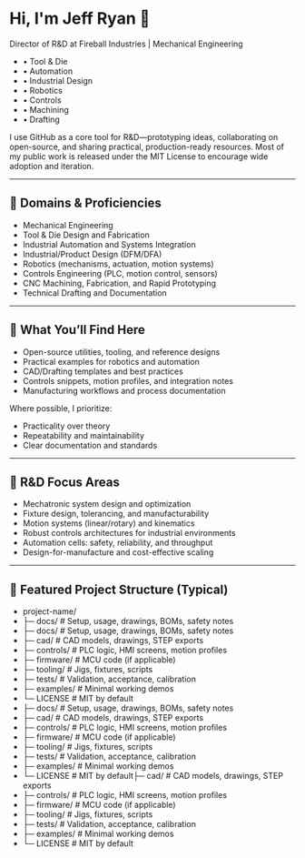 # Hi, I'm Jeff Ryan 👋

Director of R&D at Fireball Industries | Mechanical Engineering 
- • Tool & Die 
- • Automation 
- • Industrial Design 
- • Robotics 
- • Controls 
- • Machining 
- • Drafting

I use GitHub as a core tool for R&D—prototyping ideas, collaborating on open-source, and sharing practical, production-ready resources. Most of my public work is released under the MIT License to encourage wide adoption and iteration.

---

## 🔧 Domains & Proficiencies

- Mechanical Engineering
- Tool & Die Design and Fabrication
- Industrial Automation and Systems Integration
- Industrial/Product Design (DFM/DFA)
- Robotics (mechanisms, actuation, motion systems)
- Controls Engineering (PLC, motion control, sensors)
- CNC Machining, Fabrication, and Rapid Prototyping
- Technical Drafting and Documentation

---

## 🧪 What You’ll Find Here

- Open-source utilities, tooling, and reference designs
- Practical examples for robotics and automation
- CAD/Drafting templates and best practices
- Controls snippets, motion profiles, and integration notes
- Manufacturing workflows and process documentation

Where possible, I prioritize:
- Practicality over theory
- Repeatability and maintainability
- Clear documentation and standards

---

## 🔬 R&D Focus Areas

- Mechatronic system design and optimization
- Fixture design, tolerancing, and manufacturability
- Motion systems (linear/rotary) and kinematics
- Robust controls architectures for industrial environments
- Automation cells: safety, reliability, and throughput
- Design-for-manufacture and cost-effective scaling

---

## 📂 Featured Project Structure (Typical)
- project-name/
- ├─ docs/        # Setup, usage, drawings, BOMs, safety notes
- ├─ docs/        # Setup, usage, drawings, BOMs, safety notes
- ├─ cad/         # CAD models, drawings, STEP exports
- ├─ controls/    # PLC logic, HMI screens, motion profiles
- ├─ firmware/    # MCU code (if applicable)
- ├─ tooling/     # Jigs, fixtures, scripts
- ├─ tests/       # Validation, acceptance, calibration
- ├─ examples/    # Minimal working demos
- └─ LICENSE      # MIT by default
- ├─ docs/        # Setup, usage, drawings, BOMs, safety notes
- ├─ cad/         # CAD models, drawings, STEP exports
- ├─ controls/    # PLC logic, HMI screens, motion profiles
- ├─ firmware/    # MCU code (if applicable)
- ├─ tooling/     # Jigs, fixtures, scripts
- ├─ tests/       # Validation, acceptance, calibration
- ├─ examples/    # Minimal working demos
- └─ LICENSE      # MIT by default├─ cad/         # CAD models, drawings, STEP exports
- ├─ controls/    # PLC logic, HMI screens, motion profiles
- ├─ firmware/    # MCU code (if applicable)
- ├─ tooling/     # Jigs, fixtures, scripts
- ├─ tests/       # Validation, acceptance, calibration
- ├─ examples/    # Minimal working demos
- └─ LICENSE      # MIT by default

